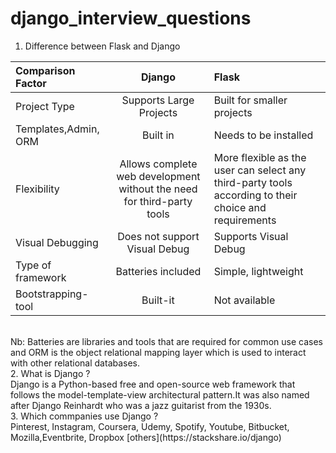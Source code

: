 # django_interview_questions
1. Difference between Flask and Django<br>

| Comparison Factor     | Django    | Flask   |
| :------------- | :----------: | :----------- |
|  Project Type | Supports Large Projects| Built for smaller projects |
| Templates,Admin, ORM  | Built in  | Needs to be installed |
| Flexibility  | Allows complete web development without the need for third-party tools| More flexible as the user can select any third-party tools according to their choice and requirements |
| Visual Debugging |	Does not support Visual Debug	| Supports Visual Debug |
| Type of framework |	Batteries included |	Simple, lightweight |
|Bootstrapping-tool |	Built-it|	Not available | 
<br>
Nb: Batteries are libraries and tools that are required for common use cases and ORM is the object relational mapping layer which is used to interact with other relational databases.<br>
2. What is  Django ?<br>
Django is a Python-based free and open-source web framework that follows the model-template-view architectural pattern.It was also named after Django Reinhardt who was a jazz guitarist from the 1930s.<br>
3. Which commpanies use Django ?<br>
Pinterest, Instagram, Coursera, Udemy, Spotify, Youtube, Bitbucket, Mozilla,Eventbrite, Dropbox [others](https://stackshare.io/django)


